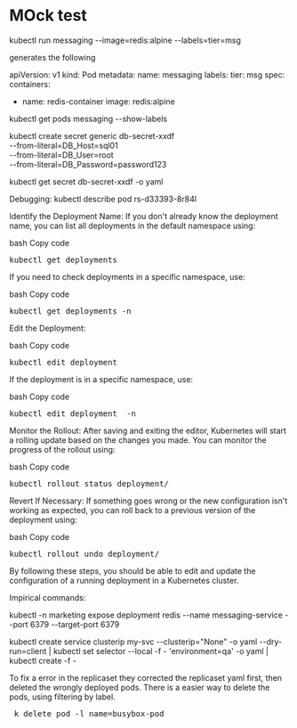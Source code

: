 # MOck test 
kubectl run messaging --image=redis:alpine --labels=tier=msg

generates the following 

apiVersion: v1
kind: Pod
metadata:
  name: messaging
  labels:
    tier: msg
spec:
  containers:
  - name: redis-container
    image: redis:alpine


kubectl get pods messaging --show-labels


kubectl create secret generic db-secret-xxdf \
  --from-literal=DB_Host=sql01 \
  --from-literal=DB_User=root \
  --from-literal=DB_Password=password123


kubectl get secret db-secret-xxdf -o yaml

Debugging:
kubectl describe pod rs-d33393-8r84l

Identify the Deployment Name:
If you don't already know the deployment name, you can list all deployments in the default namespace using:

bash
Copy code
<pre>kubectl get deployments</pre>
If you need to check deployments in a specific namespace, use:

bash
Copy code
<pre>kubectl get deployments -n <namespace-name></pre>
Edit the Deployment:

bash
Copy code
<pre>kubectl edit deployment <deployment-name></pre>
If the deployment is in a specific namespace, use:

bash
Copy code
<pre>kubectl edit deployment <deployment-name> -n <namespace-name></pre>

Monitor the Rollout:
After saving and exiting the editor, Kubernetes will start a rolling update based on the changes you made. You can monitor the progress of the rollout using:

bash
Copy code
<pre>kubectl rollout status deployment/<deployment-name></pre>
Revert If Necessary:
If something goes wrong or the new configuration isn't working as expected, you can roll back to a previous version of the deployment using:

bash
Copy code
<pre>kubectl rollout undo deployment/<deployment-name></pre>
By following these steps, you should be able to edit and update the configuration of a running deployment in a Kubernetes cluster.


Impirical commands:

kubectl -n marketing expose deployment redis --name messaging-service --port 6379 --target-port 6379

kubectl create service clusterip my-svc --clusterip="None" -o yaml --dry-run=client | kubectl set selector --local -f - 'environment=qa' -o yaml | kubectl create -f -


To fix a error in the replicaset they corrected the replicaset yaml first, then deleted the wrongly deployed pods. There is a easier way to delete the pods, using filtering by label.

<pre> k delete pod -l name=busybox-pod </pre>



